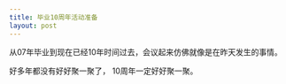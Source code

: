 ```yaml
---
title: 毕业10周年活动准备
layout: post
---
```


从07年毕业到现在已经10年时间过去，会议起来仿佛就像是在昨天发生的事情。

好多年都没有好好聚一聚了， 10周年一定好好聚一聚。
